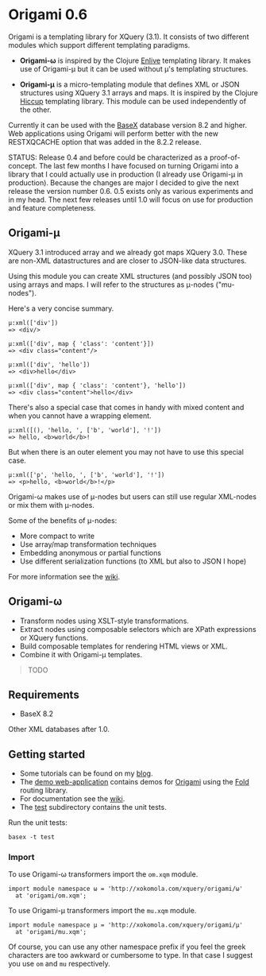 # Origami 0.6

Origami is a templating library for XQuery (3.1). It consists of two different modules which support different templating paradigms.

- **Origami-ω** is inspired by the Clojure [Enlive](https://github.com/cgrand/enlive) templating library. It makes use of Origami-μ but it can be used without μ's templating structures.

- **Origami-μ** is a micro-templating module that defines XML or JSON structures using XQuery 3.1 arrays and maps. It is inspired by the Clojure [Hiccup](https://github.com/weavejester/hiccup) templating library. This module can be used independently of the other.

Currently it can be used with the [BaseX](http://basex.org) database version 8.2 and higher. Web applications using Origami will perform better with the new RESTXQCACHE option that was added in the 8.2.2 release.

STATUS: Release 0.4 and before could be characterized as a proof-of-concept. The last few months I have focused on turning Origami into a library that I could actually use in production (I already use Origami-μ in production). Because the changes are major I decided to give the next release the version number 0.6. 0.5 exists only as various experiments and in my head. The next
few releases until 1.0 will focus on use for production and feature completeness.

## Origami-μ

XQuery 3.1 introduced array and we already got maps XQuery 3.0. These are non-XML datastructures and are closer to JSON-like data structures.

Using this module you can create XML structures (and possibly JSON too) using arrays and maps. I will refer to the structures as μ-nodes ("mu-nodes").

Here's a very concise summary.

    μ:xml(['div']) 
    => <div/>
    
    μ:xml(['div', map { 'class': 'content'}])
    => <div class="content"/>
    
    μ:xml(['div', 'hello'])
    => <div>hello</div>
    
    μ:xml(['div', map { 'class': 'content'}, 'hello'])
    => <div class="content">hello</div>

There's also a special case that comes in handy with mixed content and when
you cannot have a wrapping element.

    μ:xml([(), 'hello, ', ['b', 'world'], '!'])
    => hello, <b>world</b>!

But when there is an outer element you may not have to use this special case.

    μ:xml(['p', 'hello, ', ['b', 'world'], '!'])
    => <p>hello, <b>world</b>!</p>

Origami-ω makes use of μ-nodes but users can still use regular XML-nodes or mix them with μ-nodes.

Some of the benefits of μ-nodes:

- More compact to write
- Use array/map transformation techniques
- Embedding anonymous or partial functions
- Use different serialization functions (to XML but also to JSON I hope)

For more information see the [wiki](TODO).

## Origami-ω

- Transform nodes using XSLT-style transformations.
- Extract nodes using composable selectors which are XPath expressions or XQuery functions.
- Build composable templates for rendering HTML views or XML.
- Combine it with Origami-μ templates.

> TODO

## Requirements

- BaseX 8.2

Other XML databases after 1.0.

## Getting started

- Some tutorials can be found on my [blog][blog].
- The [demo web-application](https://github.com/xokomola/fold-origami-app) contains demos for [Origami](https://github.com/xokomola/origami) using the [Fold](https://github.com/xokomola/fold) routing library.
- For documentation see the [wiki][wiki].
- The [test][tests] subdirectory contains the unit tests.

Run the unit tests:

    basex -t test

### Import

To use Origami-ω transformers import the `om.xqm` module.

    import module namespace ω = 'http://xokomola.com/xquery/origami/ω'
      at 'origami/om.xqm';

To use Origami-μ transformers import the `mu.xqm` module.

    import module namespace μ = 'http://xokomola.com/xquery/origami/μ'
      at 'origami/mu.xqm';

Of course, you can use any other namespace prefix if you feel the
greek characters are too awkward or cumbersome to type. In that case I suggest you use `om` and `mu` respectively.

[examples]: https://github.com/xokomola/origami/tree/master/examples
[tests]: https://github.com/xokomola/origami/tree/master/test
[blog]: http://xokomola.com/
[wiki]: https://github.com/xokomola/origami/wiki

